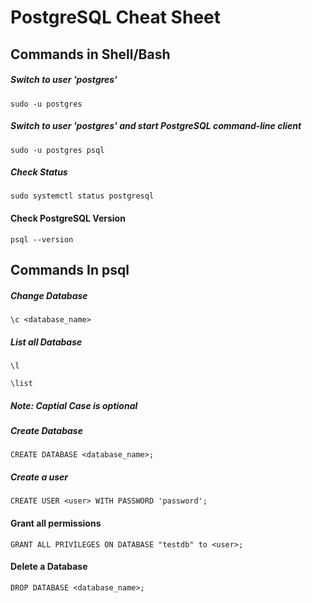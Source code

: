 # PostgreSQL Cheat Sheet

## Commands in Shell/Bash 
##### Switch to user 'postgres'
```
sudo -u postgres
```
##### Switch to user 'postgres' and start PostgreSQL command-line client
```
sudo -u postgres psql
```

##### Check Status 
```
sudo systemctl status postgresql
```

#### Check PostgreSQL Version
```
psql --version
```


## Commands In psql
##### Change Database
```
\c <database_name>
```

##### List all Database
```
\l
```
```
\list
```

##### Note: Captial Case is optional
##### Create Database 
```
CREATE DATABASE <database_name>;
```

##### Create a user
```
CREATE USER <user> WITH PASSWORD 'password';
```

#### Grant all permissions
```
GRANT ALL PRIVILEGES ON DATABASE "testdb" to <user>;
```

#### Delete a Database
```
DROP DATABASE <database_name>;

```

